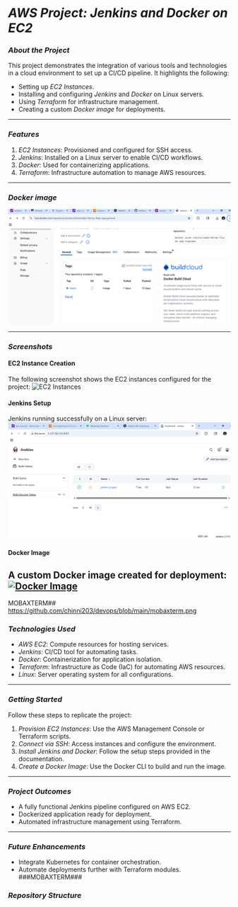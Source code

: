 # *AWS Project: Jenkins and Docker on EC2*

### *About the Project*
This project demonstrates the integration of various tools and technologies in a cloud environment to set up a CI/CD pipeline. It highlights the following:
- Setting up *EC2 Instances*.
- Installing and configuring *Jenkins* and *Docker* on Linux servers.
- Using *Terraform* for infrastructure management.
- Creating a custom *Docker image* for deployments.

---

### *Features*
1. *EC2 Instances*: Provisioned and configured for SSH access.
2. *Jenkins*: Installed on a Linux server to enable CI/CD workflows.
3. *Docker*: Used for containerizing applications.
4. *Terraform*: Infrastructure automation to manage AWS resources.

---

### *Docker image*


![docker image](https://github.com/chinni203/devops/blob/main/docker%20image.png)


---

### *Screenshots*
#### EC2 Instance Creation
The following screenshot shows the EC2 instances configured for the project:
![EC2 Instances](images/ec2-instance.png)

#### Jenkins Setup
Jenkins running successfully on a Linux server:
![Jenkins Setup](https://github.com/chinni203/devops/blob/main/jenkins%20dashboard.png)

#### Docker Image
A custom Docker image created for deployment:
[![Docker Image](images/docker-image.png)
](https://github.com/chinni203/devops/blob/main/docker%20image.png)
---
MOBAXTERM##
https://github.com/chinni203/devops/blob/main/mobaxterm.png

### *Technologies Used*
- *AWS EC2*: Compute resources for hosting services.
- *Jenkins*: CI/CD tool for automating tasks.
- *Docker*: Containerization for application isolation.
- *Terraform*: Infrastructure as Code (IaC) for automating AWS resources.
- *Linux*: Server operating system for all configurations.

---

### *Getting Started*
Follow these steps to replicate the project:

1. *Provision EC2 Instances*: Use the AWS Management Console or Terraform scripts.
2. *Connect via SSH*: Access instances and configure the environment.
3. *Install Jenkins and Docker*: Follow the setup steps provided in the documentation.
4. *Create a Docker Image*: Use the Docker CLI to build and run the image.

---

### *Project Outcomes*
- A fully functional Jenkins pipeline configured on AWS EC2.
- Dockerized application ready for deployment.
- Automated infrastructure management using Terraform.

---

### *Future Enhancements*
- Integrate Kubernetes for container orchestration.
- Automate deployments further with Terraform modules.
###MOBAXTERM###


### *Repository Structure*
